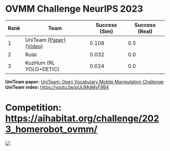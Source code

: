 # OVMM Challenge NeurIPS 2023  
|Rank|Team|Success (Sim)|Success (Real)|
|---|---|---|---|
|1|UniTeam [(Paper)](https://arxiv.org/abs/2312.08611) [(Video)](https://youtu.be/pUUMgMvF9B4)|0.108|0.5|
|2|Rulai|0.032|0.0|
|3|KuzHum (RL YOLO+DETIC)|0.024|0.0|

**UniTeam paper:** [UniTeam: Open Vocabulary Mobile Manipulation Challenge](https://arxiv.org/abs/2312.08611)  
**UniTeam video:** https://youtu.be/pUUMgMvF9B4  
  
# Competition: https://aihabitat.org/challenge/2023_homerobot_ovmm/
![](https://aihabitat.org/static/challenge/home_robot_ovmm_2023/images/sim-vs-real.jpg)
